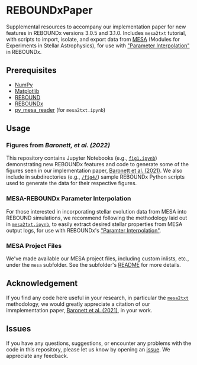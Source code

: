 # REBOUNDxPaper
Supplemental resources to accompany our implementation paper for new features in REBOUNDx versions 3.0.5 and 3.1.0.
Includes `mesa2txt` tutorial, with scripts to import, isolate, and export data from [MESA](http://mesa.sourceforge.net/) (Modules for Experiments in Stellar Astrophysics), for use with ["Parameter Interpolation"](https://reboundx.readthedocs.io/en/latest/effects.html#parameter-interpolation) in REBOUNDx.

## Prerequisites
- [NumPy](https://numpy.org/)
- [Matplotlib](https://matplotlib.org/)
- [REBOUND](https://rebound.readthedocs.io/)
- [REBOUNDx](https://reboundx.readthedocs.io/)
- [py_mesa_reader](https://github.com/wmwolf/py_mesa_reader) (for `mesa2txt.ipynb`)

## Usage

### Figures from _Baronett, et al. (2022)_
This repository contains Jupyter Notebooks (e.g., [`fig1.ipynb`](https://github.com/sabaronett/REBOUNDxPaper/blob/master/fig1.ipynb)) demonstrating new REBOUNDx features and code to generate some of the figures seen in our implementation paper, [Baronett et al. (2021)](https://arxiv.org/abs/2101.12277).
We also include in subdirectories (e.g., [`/fig4/`](https://github.com/sabaronett/REBOUNDxPaper/blob/master/fig4)) sample REBOUNDx Python scripts used to generate the data for their respective figures.

### MESA-REBOUNDx Parameter Interpolation
For those interested in incorporating stellar evolution data from MESA into REBOUND simulations, we recommend following the methodology laid out in [`mesa2txt.ipynb`](https://github.com/sabaronett/REBOUNDxPaper/blob/master/mesa2txt.ipynb), to easily extract desired stellar properties from MESA output logs, for use with REBOUNDx's ["Paramter Interpolation"](https://reboundx.readthedocs.io/en/latest/effects.html#parameter-interpolation).

### MESA Project Files
We've made available our MESA project files, including custom inlists, etc., under the `mesa` subfolder. See the subfolder's [README](https://github.com/sabaronett/REBOUNDxPaper/tree/master/mesa) for more details.

## Acknowledgement
If you find any code here useful in your research, in particular the [`mesa2txt`](https://github.com/sabaronett/REBOUNDxPaper/blob/master/mesa2txt.ipynb) methodology, we would greatly appreciate a citation of our immplementation paper, [Baronett et al. (2021)](https://arxiv.org/abs/2101.12277), in your work.

## Issues
If you have any questions, suggestions, or encounter any problems with the code in this repository, please let us know by opening an [issue](https://github.com/sabaronett/REBOUNDxPaper/issues).
We appreciate any feedback.
